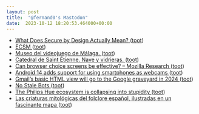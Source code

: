 ```yaml
---
layout: post
title:  "@fernand0's Mastodon"
date:  2023-10-12 18:20:53.464000+00:00
---
```

*  [What Does Secure by Design Actually Mean? ](https://www.tripwire.com/state-of-security/what-does-secure-design-actually-mea) ([toot](https://mastodon.social/@fernand0/111223429756559844))
*  [ECSM ](https://cybersecuritymonth.e) ([toot](https://mastodon.social/@fernand0/111223313008382924))
*  [Museo del videojuego de Málaga. ](https://avecesunafoto.wordpress.com/2023/10/12/museo-del-videojuego-de-malaga) ([toot](https://mastodon.social/@fernand0/111223310540167977))
*  [Catedral de Saint Étienne. Nave y vidrieras. ](https://www.flickr.com/photos/fernand0/53235608037) ([toot](https://mastodon.social/@fernand0/111223204421296540))
*  [Can browser choice screens be effective? – Mozilla Research ](https://research.mozilla.org/browser-competition/choicescreen) ([toot](https://mastodon.social/@fernand0/111222947674897899))
*  [Android 14 adds support for using smartphones as webcams ](https://www.esper.io/blog/android-14-adds-support-for-using-your-smartphone-as-a-webca) ([toot](https://mastodon.social/@fernand0/111222653781415537))
*  [Gmail’s basic HTML view will go to the Google graveyard in 2024  ](https://www.theverge.com/2023/9/25/23889791/gmail-basic-html-view-discontinued-2024) ([toot](https://mastodon.social/@fernand0/111222555458563146))
*  [No Stale Bots ](https://nostalebots.xyz) ([toot](https://mastodon.social/@fernand0/111222288951466763))
*  [The Philips Hue ecosystem is collapsing into stupidity ](https://rachelbythebay.com/w/2023/09/26/hue) ([toot](https://mastodon.social/@fernand0/111221959883668765))
*  [Las criaturas mitológicas del folclore español, ilustradas en un fascinante mapa ](https://www.xataka.com/magnet/criaturas-mitologicas-folclore-espanol-ilustradas-fascinante-mapa-) ([toot](https://mastodon.social/@fernand0/111221783137634655))
